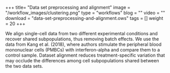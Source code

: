 +++
title= "Data set preprocessing and alignment"
image =  "/workflow_images/clustering.png"
type = "workflows"
blog =  ""
video = ""
download = "data-set-preprocessing-and-alignment.ows"
tags = []
weight = 20
+++

We align single-cell data from two different experimental conditions and recover shared subpopulations, thus removing batch effects. We use the data from Kang et al. (2018), where authors stimulate the peripheral blood mononuclear cells (PMBCs) with interferon-alpha and compare them to a control sample. Dataset alignment reduces treatment-specific variation that may occlude the differences among cell subpopulations shared between the two data sets.











